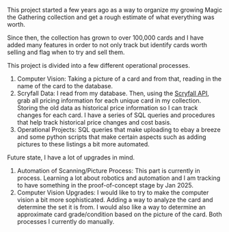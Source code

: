 This project started a few years ago as a way to organize my growing Magic the Gathering collection and get a rough estimate of what everything was worth.

Since then, the collection has grown to over 100,000 cards and I have added many features in order to not only track but identify cards worth selling and flag when to try and sell them.

This project is divided into a few different operational processes.

1.	Computer Vision: Taking a picture of a card and from that, reading in the name of the card to the database. 
2.	Scryfall Data: I read from my database. Then, using the [Scryfall API](https://github.com/NandaScott/Scrython), grab all pricing information for each unique card in my collection. Storing the old data as historical price information so I can track changes for each card. I have a series of SQL queries and procedures that help track historical price changes and cost basis.
3.	Operational Projects: SQL queries that make uploading to ebay a breeze and some python scripts that make certain aspects such as adding pictures to these listings a bit more automated.

Future state, I have a lot of upgrades in mind. 
1.	Automation of Scanning/Picture Process: This part is currently in process. Learning a lot about robotics and automation and I am tracking to have something in the proof-of-concept stage by Jan 2025.
2.	Computer Vision Upgrades: I would like to try to make the computer vision a bit more sophisticated. Adding a way to analyze the card and determine the set it is from. I would also like a way to determine an approximate card grade/condition based on the picture of the card. Both processes I currently do manually.
